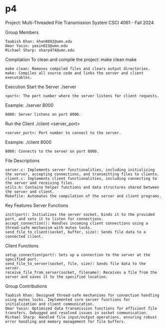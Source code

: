 # p4
Project: Multi-Threaded File Transmission System
CSCI 4061 - Fall 2024

Group Members

    Taabish Khan: khan0882@umn.edu
    Omar Yasin: yasin023@umn.edu
    Michael Sharp: sharp474@umn.edu

Compilation
To clean and compile the project:
make clean
make

    make clean: Removes compiled files and clears output directories.
    make: Compiles all source code and links the server and client executables.

Execution
Start the Server
./server <port>

    <port>: The port number where the server listens for client requests.

Example:
./server 8000

    8000: Server listens on port 8000.

Run the Client
./client <server_port>

    <server_port>: Port number to connect to the server.

Example:
./client 8000

    8000: Connects to the server on port 8000.

File Descriptions

    server.c: Implements server functionalities, including initializing the server, accepting connections, and transmitting files to clients.
    client.c: Implements client functionalities, including connecting to the server and receiving files.
    utils.h: Contains helper functions and data structures shared between the server and client.
    Makefile: Automates the compilation of the server and client programs.

Key Features
Server Functions

    init(port): Initializes the server socket, binds it to the provided port, and sets it to listen for connections.
    accept_connection(): Handles incoming client connections using a thread-safe mechanism with mutex locks.
    send_file_to_client(socket, buffer, size): Sends file data to a connected client.

Client Functions

    setup_connection(port): Sets up a connection to the server at the specified port.
    send_file_to_server(socket, file, size): Sends file data to the server.
    receive_file_from_server(socket, filename): Receives a file from the server and saves it to the specified location.

Group Contributions

    Taabish Khan: Designed thread-safe mechanisms for connection handling using mutex locks. Implemented core server functions for initialization and client communication.
    Omar Yasin: Optimized data transmission functions for efficient file transfers. Debugged and resolved issues in socket communication.
    Michael Sharp: Handled file input/output operations, ensuring robust error handling and memory management for file buffers.